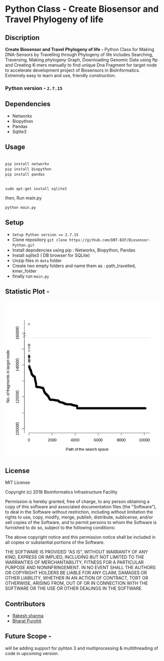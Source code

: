 # Python Class - Create Biosensor and Travel Phylogeny of life 


## Discription 
**Create Biosensor and Travel Phylogeny of life -** Python Class for Making DNA-Sensors by Travelling through Phylogeny of life includes Searching, Traversing, Making phylogeny Graph, Downloading Genomic Data using ftp and Creating K-mers manually to find unique Dna Fragment for target node to accelerate development project of Biosensors in BioInformatics.
Extremely easy to learn and use, friendly construction.

### Python version - `2.7.15 `
## Dependencies 

- Networkx
- Biopython
- Pandas
- Sqlite3 


## Usage

```python

pip install networkx
pip install biopython
pip install pandas

```


```console

sudo apt-get install sqlite3

```
then, Run main.py

```
python main.py
```

## Setup

- `Setup Python version == 2.7.15`
- Clone repository `git clone https://github.com/DBT-BIF/Biosensor-Python.git `
- Install depndencies using pip : Networkx, Biopython, Pandas
- Install sqlite3 ( DB browser for SQLite)
- Unzip files in `data` folder
- Create two empty folders and name them as : path_travelled, kmer_folder 
- finally run `main.py`


## Statistic Plot -
![sensor plot](https://github.com/DBT-BIF/Biosensor-Python/blob/master/plot-sensor.png)





## License


MIT License

Copyright (c) 2018 Bioinformatics Infrastructure Facility

Permission is hereby granted, free of charge, to any person obtaining a copy
of this software and associated documentation files (the "Software"), to deal
in the Software without restriction, including without limitation the rights
to use, copy, modify, merge, publish, distribute, sublicense, and/or sell
copies of the Software, and to permit persons to whom the Software is
furnished to do so, subject to the following conditions:

The above copyright notice and this permission notice shall be included in all
copies or substantial portions of the Software.

THE SOFTWARE IS PROVIDED "AS IS", WITHOUT WARRANTY OF ANY KIND, EXPRESS OR
IMPLIED, INCLUDING BUT NOT LIMITED TO THE WARRANTIES OF MERCHANTABILITY,
FITNESS FOR A PARTICULAR PURPOSE AND NONINFRINGEMENT. IN NO EVENT SHALL THE
AUTHORS OR COPYRIGHT HOLDERS BE LIABLE FOR ANY CLAIM, DAMAGES OR OTHER
LIABILITY, WHETHER IN AN ACTION OF CONTRACT, TORT OR OTHERWISE, ARISING FROM,
OUT OF OR IN CONNECTION WITH THE SOFTWARE OR THE USE OR OTHER DEALINGS IN THE
SOFTWARE.





## Contributors 

- [Rakesh sharma](https://github.com/rakesh691)
- [Bharat Purohit](https://github.com/bharatpurohit97)



## Future Scope - 
will be adding support for pyhton 3 and multiprocessing & multithreading of code in upcoming version.





